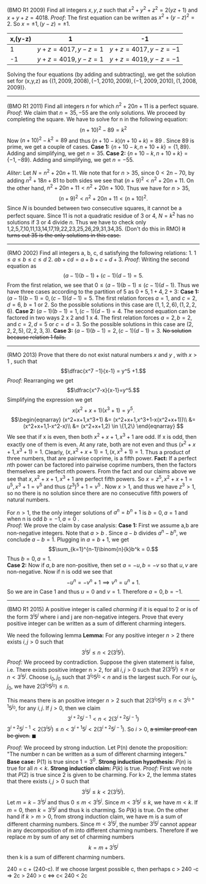  (BMO R1 2009) Find all integers $x,y,z$ such that $x^2 + y^2 + z^2 =2(yz+1)$ and $x+y+z=4018$.
 *Proof*:  The first equation can be written as $x^2 + (y-z)^2=2.$ So $x = \pm 1, (y-z)=\pm 1.$ 

| x,(y-z) | 1                | -1                |
| ------- | ---------------- | ----------------- |
| 1       | $y+z=4017,y-z=1$ | $y+z=4017,y-z=-1$ |
| -1      | $y+z=4019,y-z=1$ | $y+z=4019,y-z=-1$ |
Solving the four equations (by adding and subtracting), we get the solution set for (x,y,z) as $\{(1,2009,2008),(-1,2010,2009),(-1,2009,2010),(1,2008,2009)\}$.

-----
(BMO R1 2011) Find all integers $n$ for which $n^2 +20n+11$ is a perfect square.
*Proof*: We claim that $n=35,-55$ are the only solutions. We proceed by completing the square. We have to solve for n in the following equation: $$(n+10)^2-89=k^2$$
Now $(n+10)^2 - k^2 =89$ and thus $(n+10-k)(n+10+k)=89$ . Since 89 is prime, we get a couple of cases.
**Case 1:**  $\{n+10-k,n+10+k\}=\{1,89\}$. Adding and simplifying, we get $n=35$.
**Case 2:**  $\{n+10-k,n+10+k\}=\{-1,-89\}$. Adding and simplifying, we get $n=-55$.

*Aliter*: Let $N = n^2 + 20n + 11$.  We note that for $n> 35$, since $0 < 2n-70$, by adding $n^2 + 18n + 81$  to both sides we see that $(n+9)^2 < n^2 +20n + 11$. On the other hand,  $n^2 +  20n + 11 < n^2 + 20 n + 100$. Thus we have for $n > 35$, $$(n+9)^2 < n^2 + 20n + 11 < (n+10)^2.$$ Since $N$ is bounded between two consecutive squares, it cannot be a perfect square. 
Since 11 is not a quadratic residue of 3 or 4, $N = k^2$ has no solutions if 3 or 4 divide $n$. Thus we have to check only 1,2,5,7,10,11,13,14,17,19,22,23,25,26,29,31,34,35. (Don't do this in RMO) ~~It turns out 35 is the only solutions in this case.~~

----
 (RMO 2002) Find all integers a, b, c, d satisfying the following relations:
    1. $1\leq a\leq b\leq c\leq d$
    2. $ab+cd=a+b+c+d+3.$
 *Proof*: Writing the second equation as $$(a-1)(b-1)+(c-1)(d-1)=5.$$ From the first relation, we see that $0 \leq (a-1)(b-1) \leq (c-1)(d-1)$. Thus we have three cases according to the partition of 5 as $0+5,1+4,2+3$:
 **Case 1:**  $(a-1)(b-1)=0, (c-1)(d-1)=5.$ 
 The first relation forces $a=1$, and $c=2,d=6$, $b=1$  or $2$. So the possible solutions in this case are $(1,1,2,6),(1,2,2,6).$ 
 **Case 2:**  $(a-1)(b-1)=1, (c-1)(d-1)=4.$ 
 The second equation can be factored in two ways 2 x 2 and 1 x 4. The first relation forces $a=2,b=2$, and $c=2,d=5$ or $c=d=3$. So the possible solutions in this case are $(2,2,2,5),(2,2,3,3).$ 
 **Case 3:**  $(a-1)(b-1)=2, (c-1)(d-1)=3.$ 
~~No solution because relation 1 fails.~~

----
 (RMO 2013) Prove that there do not exist natural numbers $x$ and $y$ , with $x>1$ , such that $$\dfrac{x^7 −1}{x-1} = y^5 +1.$$
 *Proof:* Rearranging we get $$\dfrac{x^7-x}{x-1}=y^5.$$ Simplifying the expression we get $$x(x^2+x+1)(x^3+1)=y^5.$$
$$\begin{eqnarray}
(x^2+x+1,x^3+1) &= (x^2+x+1,x^3+1-x(x^2+x+1))\\
                &= (x^2+x+1,1-x^2-x)\\
                &= (x^2+x+1,2) \in \{1,2\}
\end{eqnarray}
$$
We see that if x is even, then both $x^2+x+1,x^3+1$ are odd. If x is odd, then exactly one of them is even. At any rate, both are not even and thus $(x^2+x+1,x^3+1) = 1$. 
Clearly, $(x,x^2+x+1)=1, (x,x^3+1)=1$. Thus a product of three numbers, that are pairwise coprime, is a fifth power. 
**Fact:** If a perfect $n$th power can be factored into pairwise coprime numbers, then the factors themselves are perfect $n$th powers.
From the fact and our claims above we see that $x,x^2+x+1,x^3+1$ are perfect fifth powers.
So $x=z^5, x^2+x+1=u^5, x^3+1=v^5$ and thus $(z^3)^5 + 1 = v^5$ . Now $x> 1$, and thus we have $z^3> 1,$ so no there is no solution since there are no consecutive fifth powers of natural numbers. 

For $n > 1$, the the only integer solutions of $a^n = b^n +1$ is $b=0,a=1$ and when n is odd $b=-1,a=0$ .  
*Proof:* We prove the claim by case analysis:
**Case 1:** First we assume a,b are non-negative integers. Note that $a>b$ . Since $a-b$ divides $a^n - b^n$, we conclude $a-b=1$. Plugging in $a=b+1$, we get $$\sum_{k=1}^{n-1}\binom{n}{k}b^k = 0.$$ Thus $b=0,a=1.$  
**Case 2:** Now if $a,b$ are non-positive, then set $a=-u, b=-v$ so that $u,v$ are non-negative. Now if n is odd we see that $$-u^n = -v^n + 1 \implies v^n = u^n+1.$$
So we are in Case 1 and thus $u=0$ and $v=1$. Therefore $a=0, b=-1$. 

----
(BMO R1 2015) A positive integer is called *charming* if it is equal to 2 or is of the form $3^i 5^j$ where i and j are non-negative integers. Prove that every positive integer can be written as a sum of different charming integers.

We need the following lemma
**Lemma:** For any positive integer $n > 2$ there exists $i,j > 0$ such that $$3^i 5^j \leq n < 2 (3^i 5^j).$$*Proof:* We proceed by contradiction. Suppose the given statement is false, i.e. There exists positive integer n > 2, for all $i,j >0$ such that $2(3^i5^j) \leq n$ or  $n < 3^i5^j$. 
Choose $i_0,j_0$ such that $3^{i_0}5^{j_0} < n$  and is the largest such. For our $i_0,j_0$, we have $2(3^{i_0}5^{j_0}) \leq n.$

This means there is an positive integer $n>2$ such that $2 (3^{i_0} 5^{j_0}) \leq n < 3^{i_0+1}5^{j_0},$ for any $i,j$. If $j>0$, then we claim $$3^{i+2}5^{j-1} < n < 2(3^{i+2}5^{j-1})$$ $3^{i+2}5^{j-1} < 2(3^i5^j)\leq n < 3^{i+1}5^j < 2(3^{i+2}5^{j-1}).$  So $i > 0$, ~~a similar proof can be given.~~ $\blacksquare$

*Proof:* We proceed by strong induction.
Let P(n) denote the proposition: "The number n can be written as a sum of different charming integers."
**Base case:** P(1) is true since $1= 3^0$. 
**Strong induction hypothesis:** $P(n)$ is true for all $n < k$.
**Strong induction claim:** $P(k)$ is true.
*Proof:* First we note that $P(2)$ is true since 2 is given to be charming. For k> 2, the lemma states that there exists $i,j > 0$ such that $$3^i 5^j \leq k < 2 (3^i 5^j).$$ Let $m = k - 3^i5^j$ and thus $0 \leq m < 3^i5^j$. Since $m < 3^i 5^j  \leq k$, we have $m < k.$ If $m=0$, then $k=3^i5^j$ and thus k is charming. So $P(k)$ is true. 
On the other hand if $k > m > 0$, from strong induction claim, we have m is a sum of different charming numbers. Since $m < 3^i5^j$, the number $3^i5^j$ cannot appear in any decomposition of m into different charming numbers. Therefore if we replace $m$ by sum of any set of charming numbers $$k = m + 3^i5^j$$ then k is a sum of different charming numbers.


240 = c + (240-c).   If we choose largest possible c, then perhaps c > 240 -c => 2c > 240 > c <=> c< 240 < 2c